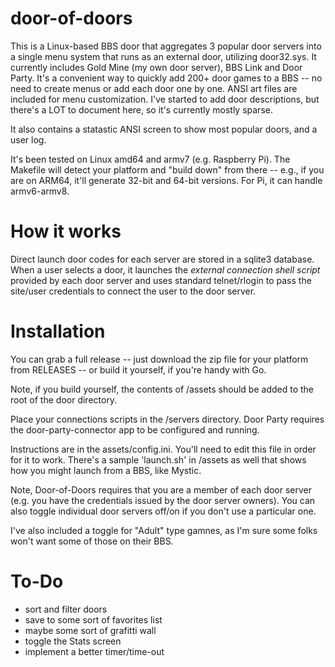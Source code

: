 # door-of-doors

This is a Linux-based BBS door that aggregates 3 popular door servers into a single menu system that runs as an external door, utilizing door32.sys. It currently includes Gold Mine (my own door server), BBS Link and Door Party. It's a convenient way to quickly add 200+ door games to a BBS -- no need to create menus or add each door one by one. ANSI art files are included for menu customization. I've started to add door descriptions, but there's a LOT to document here, so it's currently mostly sparse.

It also contains a statastic ANSI screen to show most popular doors, and a user log.

It's been tested on Linux amd64 and armv7 (e.g. Raspberry Pi). The Makefile will detect your platform and "build down" from there -- e.g., if you are on ARM64, it'll generate 32-bit and 64-bit versions. For Pi, it can handle armv6-armv8.

# How it works

Direct launch door codes for each server are stored in a sqlite3 database. When a user selects a door, it launches the *external connection shell script* provided by each door server and uses standard telnet/rlogin to pass the site/user credentials to connect the user to the door server.

# Installation

You can grab a full release -- just download the zip file for your platform from RELEASES -- or build it yourself, if you're handy with Go.

Note, if you build yourself, the contents of /assets should be added to the root of the door directory.

Place your connections scripts in the /servers directory. Door Party requires the door-party-connector app to be configured and running.

Instructions are in the assets/config.ini. You'll need to edit this file in order for it to work. There's a sample 'launch.sh' in /assets as well that shows how you might launch from a BBS, like Mystic.

Note, Door-of-Doors requires that you are a member of each door server (e.g. you have the credentials issued by the door server owners). You can also toggle individual door servers off/on if you don't use a particular one.

I've also included a toggle for "Adult" type gamnes, as I'm sure some folks won't want some of those on their BBS.

# To-Do

- sort and filter doors
- save to some sort of favorites list
- maybe some sort of grafitti wall
- toggle the Stats screen
- implement a better timer/time-out
